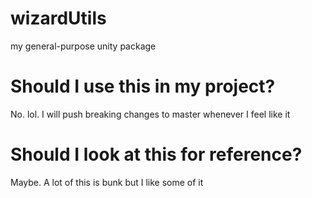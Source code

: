 # wizardUtils
my general-purpose unity package

# Should I use this in my project?
No. lol. I will push breaking changes to master whenever I feel like it

# Should I look at this for reference?
Maybe. A lot of this is bunk but I like some of it
